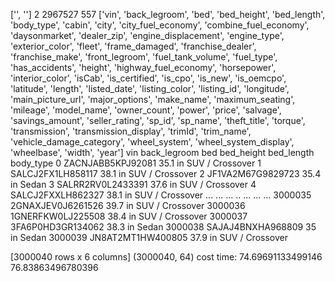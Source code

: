 ['', '']
2 2967527 557
['vin', 'back_legroom', 'bed', 'bed_height', 'bed_length', 'body_type', 'cabin', 'city', 'city_fuel_economy', 'combine_fuel_economy', 'daysonmarket', 'dealer_zip', 'engine_displacement', 'engine_type', 'exterior_color', 'fleet', 'frame_damaged', 'franchise_dealer', 'franchise_make', 'front_legroom', 'fuel_tank_volume', 'fuel_type', 'has_accidents', 'height', 'highway_fuel_economy', 'horsepower', 'interior_color', 'isCab', 'is_certified', 'is_cpo', 'is_new', 'is_oemcpo', 'latitude', 'length', 'listed_date', 'listing_color', 'listing_id', 'longitude', 'main_picture_url', 'major_options', 'make_name', 'maximum_seating', 'mileage', 'model_name', 'owner_count', 'power', 'price', 'salvage', 'savings_amount', 'seller_rating', 'sp_id', 'sp_name', 'theft_title', 'torque', 'transmission', 'transmission_display', 'trimId', 'trim_name', 'vehicle_damage_category', 'wheel_system', 'wheel_system_display', 'wheelbase', 'width', 'year']
                       vin back_legroom bed bed_height bed_length        body_type
0        ZACNJABB5KPJ92081      35.1 in                            SUV / Crossover
1        SALCJ2FX1LH858117      38.1 in                            SUV / Crossover
2        JF1VA2M67G9829723      35.4 in                                      Sedan
3        SALRR2RV0L2433391      37.6 in                            SUV / Crossover
4        SALCJ2FXXLH862327      38.1 in                            SUV / Crossover
...                    ...          ...  ..        ...        ...              ...
3000035  2GNAXJEV0J6261526      39.7 in                            SUV / Crossover
3000036  1GNERFKW0LJ225508      38.4 in                            SUV / Crossover
3000037  3FA6P0HD3GR134062      38.3 in                                      Sedan
3000038  SAJAJ4BNXHA968809        35 in                                      Sedan
3000039  JN8AT2MT1HW400805      37.9 in                            SUV / Crossover

[3000040 rows x 6 columns]
(3000040, 64)
cost time: 74.69691133499146 76.83863496780396
